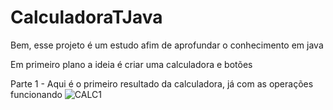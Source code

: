 # CalculadoraTJava


Bem, esse projeto é um estudo afim de aprofundar o conhecimento em java

Em primeiro plano a ideia é criar uma calculadora e botões


Parte 1 - Aqui é o primeiro resultado da calculadora, já com as operações funcionando
![CALC1](https://uploaddeimagens.com.br/images/004/323/681/full/TJH.png?1675264156)



